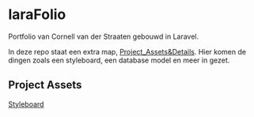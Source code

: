 # laraFolio
Portfolio van Cornell van der Straaten gebouwd in Laravel.

In deze repo staat een extra map, [Project_Assets&Details]. Hier komen de dingen zoals een styleboard, een database model en meer in gezet.

## Project Assets

[Styleboard](../Project_Assets%26Details/Styleboard.jpg)

[Project_Assets&Details]: https://github.com/CornellVanDerStraaten/laraFolio/tree/main/Project_Assets%26Details

